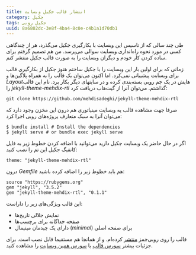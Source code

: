 ```yaml
---
title: انتشار قالب جکیلِ وبسایت
category: جکیل
tags: جکیل روبی
uuid: 8a6802dc-3e8f-4ba4-8c0e-c4b1a1d70db1
---
```

طی چند سالی که از تاسیس این وبسایت با بکارگیری جکیل می‌گذرد، هر از چندگاهی کسی در مورد نحوه راه‌اندازی وبسایت سوالی می‌پرسد. من هم تصمیم گرفتم برای ساده کردن کار خودم و دیگران وبسایت را به صورت قالب جکیل منتشر کنم.

زمانی که برای اولین بار این وبسایت را با جکیل ساختم هنوز جکیل از بکارگیری قالب برای وبسایت پیشیبانی نمی‌کرد. اما اکنون می‌توان یک قالب را به همراه پلاگین‌ها و *Layout*هایش در یک جم روبی بسته‌بندی کرده و در سایتهای دیگر بکار برد. نام این قالب را *jekyll-theme-mehdix-rtl* گذاشتم. می‌توان آنرا از گیت‌هاب دریافت کرد:

    git clone https://github.com/mehdisadeghi/jekyll-theme-mehdix-rtl

صرفا جهت مشاهده قالب یه وبسایت مینیاتوری هم درون این مخزن وجود دارد که می‌توان آنرا به سبک متعارف پروژه‌های روبی اجرا کرد:

    $ bundle install # Install the dependencies
    $ jekyll serve # or bundle exec jekyll serve

اگر در حال حاضر یک وبسایت جکیل دارید می‌توانید با اضافه کردن خطوط زیر به فایل کانفیگ جکیل این تم را نصب کنید:

    theme: "jekyll-theme-mehdix-rtl"

درون *Gemfile* هم باید خطوط زیر را اضافه کرده باشید:

    source "https://rubygems.org"
    gem "jekyll", "3.5.2"
    gem "jekyll-theme-mehdix-rtl", "0.1.1"

این قالب ویژگی‌های زیر را داراست:

- نمایش جلالی تاریخ‌ها
- صفحه جداگانه برای برچسب‌ها
- دارای یک چیدمان مینیمال (*minimal*) برای صفحه اصلی

قالب را روی روبی‌جمز ‏[منتشر][جم] کرده‌ام. و از همانجا هم مستقیما قابل نصب است. برای جزئیات بیشتر ‏[سورس قالب][قالب] یا [سورس همین وبسایت][مهدیکس] را مشاهده کنید.

[مهدیکس]: http://github.com/mehdisadeghi/mehdix.ir
[قالب]: http://github.com/mehdisadeghi/jekyll-theme-mehdix-rtl
[جم]: https://rubygems.org/gems/jekyll-theme-mehdix-rtl
